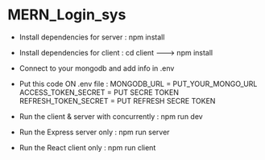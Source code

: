 # MERN_Login_sys
- Install dependencies for server : npm install
- Install dependencies for client : cd client ---> npm install
- Connect to your mongodb and add info in .env 
- Put this code ON .env file : 
                 MONGODB_URL = PUT_YOUR_MONGO_URL
                 ACCESS_TOKEN_SECRET = PUT SECRE TOKEN
                 REFRESH_TOKEN_SECRET = PUT REFRESH SECRE TOKEN


- Run the client & server with concurrently : npm run dev
- Run the Express server only : npm run server
- Run the React client only : npm run client
